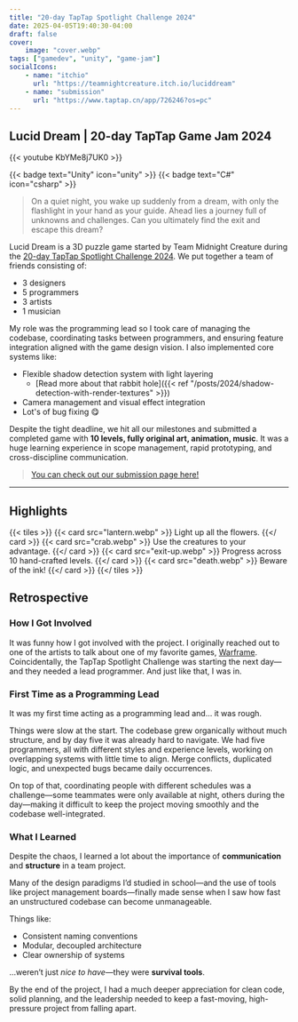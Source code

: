 ```yaml
---
title: "20-day TapTap Spotlight Challenge 2024"
date: 2025-04-05T19:40:30-04:00
draft: false
cover:
    image: "cover.webp"
tags: ["gamedev", "unity", "game-jam"]
socialIcons:
    - name: "itchio"
      url: "https://teamnightcreature.itch.io/luciddream"
    - name: "submission"
      url: "https://www.taptap.cn/app/726246?os=pc"
---
```


## Lucid Dream | 20-day TapTap Game Jam 2024

{{< youtube KbYMe8j7UK0 >}}

{{< badge text="Unity" icon="unity" >}}
{{< badge text="C#" icon="csharp" >}}

> On a quiet night, you wake up suddenly from a dream, with only the flashlight in your hand as your guide. Ahead lies a journey full of unknowns and challenges. Can you ultimately find the exit and escape this dream?

Lucid Dream is a 3D puzzle game started by Team Midnight Creature during the [20-day TapTap Spotlight Challenge 2024](https://www.taptap.cn/poster/NEzmMvINUugV). We put together a team of friends consisting of:

- 3 designers
- 5 programmers
- 3 artists
- 1 musician

My role was the programming lead so I took care of managing the codebase, coordinating tasks between programmers, and ensuring feature integration aligned with the game design vision. I also implemented core systems like:

- Flexible shadow detection system with light layering
   - [Read more about that rabbit hole]({{< ref "/posts/2024/shadow-detection-with-render-textures" >}})
- Camera management and visual effect integration
- Lot's of bug fixing 😋

Despite the tight deadline, we hit all our milestones and submitted a completed game with **10 levels, fully original art, animation, music**. It was a huge learning experience in scope management, rapid prototyping, and cross-discipline communication.

> [You can check out our submission page here!](https://www.taptap.cn/app/726246?os=pc)

---

## Highlights

{{< tiles >}}
    {{< card src="lantern.webp" >}}
        Light up all the flowers.
    {{</ card >}}
    {{< card src="crab.webp" >}}
        Use the creatures to your advantage.
    {{</ card >}}
    {{< card src="exit-up.webp" >}}
        Progress across 10 hand-crafted levels.
    {{</ card >}}
    {{< card src="death.webp" >}}
        Beware of the ink!
    {{</ card >}}
{{</ tiles >}}

## Retrospective

### How I Got Involved

It was funny how I got involved with the project. I originally reached out to one of the artists to talk about one of my favorite games, [Warframe](https://www.warframe.com/). Coincidentally, the TapTap Spotlight Challenge was starting the next day—and they needed a lead programmer. And just like that, I was in.

### First Time as a Programming Lead

It was my first time acting as a programming lead and… it was rough.

Things were slow at the start. The codebase grew organically without much structure, and by day five it was already hard to navigate. We had five programmers, all with different styles and experience levels, working on overlapping systems with little time to align. Merge conflicts, duplicated logic, and unexpected bugs became daily occurrences.

On top of that, coordinating people with different schedules was a challenge—some teammates were only available at night, others during the day—making it difficult to keep the project moving smoothly and the codebase well-integrated.


### What I Learned

Despite the chaos, I learned a lot about the importance of **communication** and **structure** in a team project.

Many of the design paradigms I’d studied in school—and the use of tools like project management boards—finally made sense when I saw how fast an unstructured codebase can become unmanageable. 

Things like:

- Consistent naming conventions  
- Modular, decoupled architecture  
- Clear ownership of systems  

...weren’t just *nice to have*—they were **survival tools**.

By the end of the project, I had a much deeper appreciation for clean code, solid planning, and the leadership needed to keep a fast-moving, high-pressure project from falling apart.
